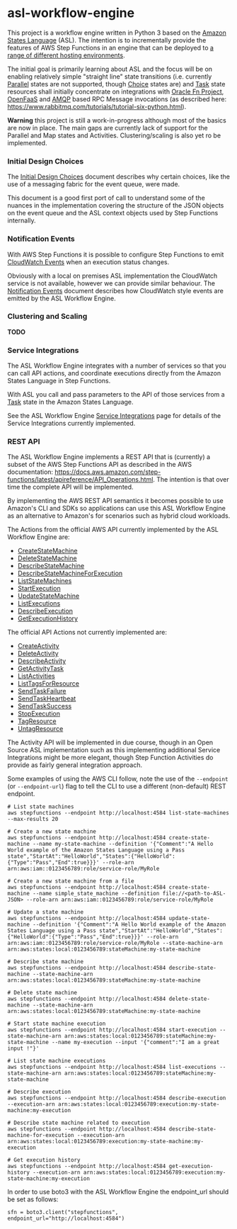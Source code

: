 # asl-workflow-engine
This project is a workflow engine written in Python 3 based on the [Amazon States Language](https://states-language.net/spec.html) (ASL). The intention is to incrementally provide the features of AWS Step Functions in an engine that can be deployed to [a range of different hosting environments](docker).

The initial goal is primarily learning about ASL and the focus will be on enabling relatively simple "straight line" state transitions (i.e. currently [Parallel](https://states-language.net/spec.html#parallel-state) states are not supported, though [Choice](https://states-language.net/spec.html#choice-state) states are) and [Task](https://states-language.net/spec.html#task-state) state resources shall initially concentrate on integrations with [Oracle Fn Project](https://github.com/fnproject), [OpenFaaS](https://github.com/openfaas/faas) and [AMQP](https://www.amqp.org/) based RPC Message invocations (as described here: https://www.rabbitmq.com/tutorials/tutorial-six-python.html).

**Warning** this project is still a work-in-progress although most of the basics are now in place. The main gaps are currently lack of support for the Parallel and Map states and Activities. Clustering/scaling is also yet ro be implemented.

### Initial Design Choices
The [Initial Design Choices](initial_design_choices.md) document describes why certain choices, like the use of a messaging fabric for the event queue, were made.

This document is a good first port of call to understand some of the nuances in the implementation covering the structure of the JSON objects on the event queue and the ASL context objects used by Step Functions internally.

### Notification Events
With AWS Step Functions it is possible to configure Step Functions to emit [CloudWatch Events](https://docs.aws.amazon.com/step-functions/latest/dg/cw-events.html) when an execution status changes.

Obviously with a local on premises ASL implementation the CloudWatch service is not available, however we can provide similar behaviour. The [Notification Events](notification_events.md) document describes how CloudWatch style events are emitted by the ASL Workflow Engine.

### Clustering and Scaling
**TODO**

### Service Integrations
The ASL Workflow Engine integrates with a number of services so that you can call API actions, and coordinate executions directly from the Amazon States Language in Step Functions.

With ASL you call and pass parameters to the API of those services from a [Task](https://states-language.net/spec.html#task-state) state in the Amazon States Language.

See the ASL Workflow Engine [Service Integrations](service_integrations.md) page for details of the Service Integrations currently implemented.

### REST API
The ASL Workflow Engine implements a REST API that is (currently) a subset of the AWS Step Functions API as described in the AWS documentation:
https://docs.aws.amazon.com/step-functions/latest/apireference/API_Operations.html. The intention is that over time the complete API will be implemented.

By implementing the AWS REST API semantics it becomes possible to use Amazon's CLI and SDKs so applications can use this ASL Workflow Engine as an alternative to Amazon's for scenarios such as hybrid cloud workloads.

The Actions from the official AWS API currently implemented by the ASL Workflow Engine are:

* [CreateStateMachine](https://docs.aws.amazon.com/step-functions/latest/apireference/API_CreateStateMachine.html)
* [DeleteStateMachine](https://docs.aws.amazon.com/step-functions/latest/apireference/API_DeleteStateMachine.html)
* [DescribeStateMachine](https://docs.aws.amazon.com/step-functions/latest/apireference/API_DescribeStateMachine.html)
* [DescribeStateMachineForExecution](https://docs.aws.amazon.com/step-functions/latest/apireference/API_DescribeStateMachineForExecution.html)
* [ListStateMachines](https://docs.aws.amazon.com/step-functions/latest/apireference/API_ListStateMachines.html)
* [StartExecution](https://docs.aws.amazon.com/step-functions/latest/apireference/API_StartExecution.html)
* [UpdateStateMachine](https://docs.aws.amazon.com/step-functions/latest/apireference/API_UpdateStateMachine.html)
* [ListExecutions](https://docs.aws.amazon.com/step-functions/latest/apireference/API_ListExecutions.html)
* [DescribeExecution](https://docs.aws.amazon.com/step-functions/latest/apireference/API_DescribeExecution.html)
* [GetExecutionHistory](https://docs.aws.amazon.com/step-functions/latest/apireference/API_GetExecutionHistory.html)

The official API Actions not currently implemented are:

* [CreateActivity](https://docs.aws.amazon.com/step-functions/latest/apireference/API_CreateActivity.html)
* [DeleteActivity](https://docs.aws.amazon.com/step-functions/latest/apireference/API_DeleteActivity.html)
* [DescribeActivity](https://docs.aws.amazon.com/step-functions/latest/apireference/API_DescribeActivity.html)
* [GetActivityTask](https://docs.aws.amazon.com/step-functions/latest/apireference/API_GetActivityTask.html)
* [ListActivities](https://docs.aws.amazon.com/step-functions/latest/apireference/API_ListActivities.html)
* [ListTagsForResource](https://docs.aws.amazon.com/step-functions/latest/apireference/API_ListTagsForResource.html)
* [SendTaskFailure](https://docs.aws.amazon.com/step-functions/latest/apireference/API_SendTaskFailure.html)
* [SendTaskHeartbeat](https://docs.aws.amazon.com/step-functions/latest/apireference/API_SendTaskHeartbeat.html)
* [SendTaskSuccess](https://docs.aws.amazon.com/step-functions/latest/apireference/API_SendTaskSuccess.html)
* [StopExecution](https://docs.aws.amazon.com/step-functions/latest/apireference/API_StopExecution.html)
* [TagResource](https://docs.aws.amazon.com/step-functions/latest/apireference/API_TagResource.html)
* [UntagResource](https://docs.aws.amazon.com/step-functions/latest/apireference/API_UntagResource.html)

The Activity API will be implemented in due course, though in an Open Source ASL implementation such as this implementing additional Service Integrations might be more elegant, though Step Function Activities do provide as fairly general integration approach.

Some examples of using the AWS CLI follow, note the use of the `--endpoint` (or `--endpoint-url`) flag to tell the CLI to use a different (non-default) REST endpoint.
```
# List state machines
aws stepfunctions --endpoint http://localhost:4584 list-state-machines --max-results 20

# Create a new state machine
aws stepfunctions --endpoint http://localhost:4584 create-state-machine --name my-state-machine --definition '{"Comment":"A Hello World example of the Amazon States Language using a Pass state","StartAt":"HelloWorld","States":{"HelloWorld":{"Type":"Pass","End":true}}}' --role-arn arn:aws:iam::0123456789:role/service-role/MyRole

# Create a new state machine from a file
aws stepfunctions --endpoint http://localhost:4584 create-state-machine --name simple_state_machine --definition file://<path-to-ASL-JSON> --role-arn arn:aws:iam::0123456789:role/service-role/MyRole

# Update a state machine
aws stepfunctions --endpoint http://localhost:4584 update-state-machine --definition '{"Comment":"A Hello World example of the Amazon States Language using a Pass state","StartAt":"HelloWorld","States":{"HelloWorld":{"Type":"Pass","End":true}}}' --role-arn arn:aws:iam::0123456789:role/service-role/MyRole --state-machine-arn arn:aws:states:local:0123456789:stateMachine:my-state-machine

# Describe state machine
aws stepfunctions --endpoint http://localhost:4584 describe-state-machine --state-machine-arn arn:aws:states:local:0123456789:stateMachine:my-state-machine

# Delete state machine
aws stepfunctions --endpoint http://localhost:4584 delete-state-machine --state-machine-arn arn:aws:states:local:0123456789:stateMachine:my-state-machine

# Start state machine execution
aws stepfunctions --endpoint http://localhost:4584 start-execution --state-machine-arn arn:aws:states:local:0123456789:stateMachine:my-state-machine --name my-execution --input '{"comment":"I am a great input !"}'

# List state machine executions
aws stepfunctions --endpoint http://localhost:4584 list-executions --state-machine-arn arn:aws:states:local:0123456789:stateMachine:my-state-machine

# Describe execution
aws stepfunctions --endpoint http://localhost:4584 describe-execution --execution-arn arn:aws:states:local:0123456789:execution:my-state-machine:my-execution

# Describe state machine related to execution
aws stepfunctions --endpoint http://localhost:4584 describe-state-machine-for-execution --execution-arn arn:aws:states:local:0123456789:execution:my-state-machine:my-execution

# Get execution history
aws stepfunctions --endpoint http://localhost:4584 get-execution-history --execution-arn arn:aws:states:local:0123456789:execution:my-state-machine:my-execution
```

In order to use boto3 with the ASL Workflow Engine the endpoint_url should be set as follows:
```
sfn = boto3.client("stepfunctions", endpoint_url="http://localhost:4584")
```